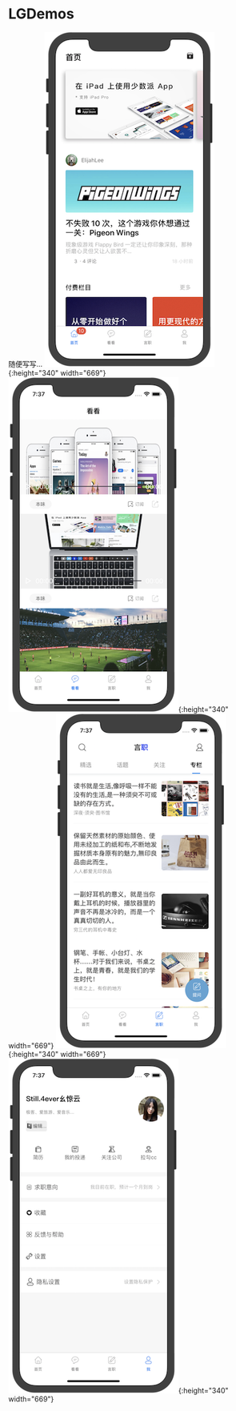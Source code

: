 # LGDemos
随便写写...
![首页.png](https://github.com/HuPingKang/LGDemos/blob/master/clips/home.png){:height="340" width="669"}
![看看.png](https://github.com/HuPingKang/LGDemos/blob/master/clips/video.png){:height="340" width="669"}
![言职.png](https://github.com/HuPingKang/LGDemos/blob/master/clips/work.png){:height="340" width="669"}
![我.png](https://github.com/HuPingKang/LGDemos/blob/master/clips/mine.png){:height="340" width="669"}

